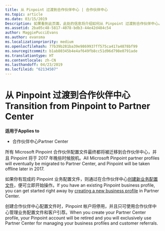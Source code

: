 ```yaml
---
title: 从 Pinpoint 过渡到合作伙伴中心 | 合作伙伴中心
ms.topic: article
ms.date: 03/15/2019
Description: 如果看到此页面，此处的信息将介绍如何从 Pinpoint 过渡到合作伙伴中心。
ms.assetid: 2ba05c48-5817-4078-bdb3-44e42d484c54
author: MaggiePucciEvans
ms.author: evansma
ms.localizationpriority: medium
ms.openlocfilehash: 77b39b281ba39e9869937ff575ca417a4878bf99
ms.sourcegitcommit: b1ab80345b4e4af649fb8cc51d96d798e0791ade
ms.translationtype: HT
ms.contentlocale: zh-CN
ms.lasthandoff: 04/23/2019
ms.locfileid: "62134507"
---
```

# <a name="transition-from-pinpoint-to-partner-center"></a><span data-ttu-id="8e098-103">从 Pinpoint 过渡到合作伙伴中心</span><span class="sxs-lookup"><span data-stu-id="8e098-103">Transition from Pinpoint to Partner Center</span></span>

<span data-ttu-id="8e098-104">**适用于**</span><span class="sxs-lookup"><span data-stu-id="8e098-104">**Applies to**</span></span>

-  <span data-ttu-id="8e098-105">合作伙伴中心</span><span class="sxs-lookup"><span data-stu-id="8e098-105">Partner Center</span></span>

<span data-ttu-id="8e098-106">所有 Microsoft Pinpoint 合作伙伴配置文件最终都将被迁移到合作伙伴中心，并且 Pinpoint 将于 2017 年晚些时候脱机。</span><span class="sxs-lookup"><span data-stu-id="8e098-106">All Microsoft Pinpoint partner profiles will eventually be migrated to Partner Center, and Pinpoint will be taken offline later in 2017.</span></span> 

<span data-ttu-id="8e098-107">如果你有现成的 Pinpoint 业务配置文件，则通过在合作伙伴中心[创建新业务配置文件](create-a-marketing-profile.md)，便可立即开始操作。</span><span class="sxs-lookup"><span data-stu-id="8e098-107">If you have an existing Pinpoint business profile, you can get started right away by [creating a new business profile](create-a-marketing-profile.md) in Partner Center.</span></span>

<span data-ttu-id="8e098-108">创建合作伙伴中心配置文件时，Pinpoint 帐户将停用，并且只可使用合作伙伴中心管理业务配置文件和客户引荐。</span><span class="sxs-lookup"><span data-stu-id="8e098-108">When you create your Partner Center profile, your Pinpoint account will be retired and you will exclusively use Partner Center for managing your business profiles and customer referrals.</span></span>